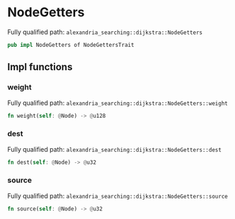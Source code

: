 # NodeGetters

Fully qualified path: `alexandria_searching::dijkstra::NodeGetters`

```rust
pub impl NodeGetters of NodeGettersTrait
```

## Impl functions

### weight

Fully qualified path: `alexandria_searching::dijkstra::NodeGetters::weight`

```rust
fn weight(self: @Node) -> @u128
```


### dest

Fully qualified path: `alexandria_searching::dijkstra::NodeGetters::dest`

```rust
fn dest(self: @Node) -> @u32
```


### source

Fully qualified path: `alexandria_searching::dijkstra::NodeGetters::source`

```rust
fn source(self: @Node) -> @u32
```


